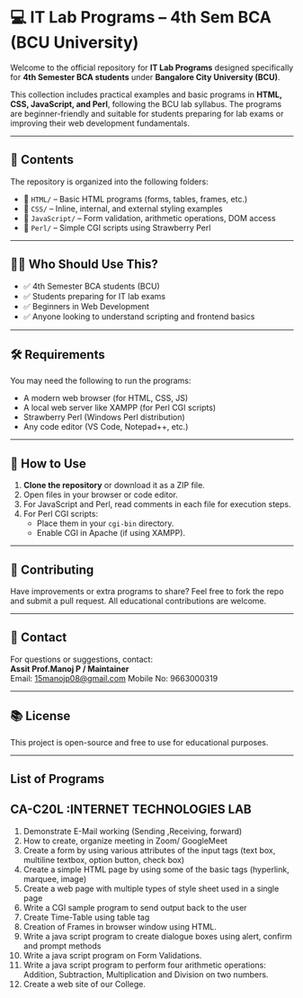 # 💻 IT Lab Programs – 4th Sem BCA (BCU University)

Welcome to the official repository for **IT Lab Programs** designed specifically for **4th Semester BCA students** under **Bangalore City University (BCU)**.

This collection includes practical examples and basic programs in **HTML, CSS, JavaScript, and Perl**, following the BCU lab syllabus. The programs are beginner-friendly and suitable for students preparing for lab exams or improving their web development fundamentals.

---

## 📁 Contents

The repository is organized into the following folders:

- 🔸 `HTML/` – Basic HTML programs (forms, tables, frames, etc.)
- 🔸 `CSS/` – Inline, internal, and external styling examples
- 🔸 `JavaScript/` – Form validation, arithmetic operations, DOM access
- 🔸 `Perl/` – Simple CGI scripts using Strawberry Perl

---

## 🧑‍🎓 Who Should Use This?

- ✅ 4th Semester BCA students (BCU)
- ✅ Students preparing for IT lab exams
- ✅ Beginners in Web Development
- ✅ Anyone looking to understand scripting and frontend basics

---

## 🛠 Requirements

You may need the following to run the programs:

- A modern web browser (for HTML, CSS, JS)
- A local web server like XAMPP (for Perl CGI scripts)
- Strawberry Perl (Windows Perl distribution)
- Any code editor (VS Code, Notepad++, etc.)

---

## 🚀 How to Use

1. **Clone the repository** or download it as a ZIP file.
2. Open files in your browser or code editor.
3. For JavaScript and Perl, read comments in each file for execution steps.
4. For Perl CGI scripts:
   - Place them in your `cgi-bin` directory.
   - Enable CGI in Apache (if using XAMPP).

---


## 📝 Contributing

Have improvements or extra programs to share? Feel free to fork the repo and submit a pull request. All educational contributions are welcome.

---

## 📧 Contact

For questions or suggestions, contact:  
**Assit Prof.Manoj P / Maintainer**  
Email: 15manojp08@gmail.com
Mobile No: 9663000319

---

## 📚 License

This project is open-source and free to use for educational purposes.

---

## List of Programs
## CA-C20L :INTERNET TECHNOLOGIES LAB
1. Demonstrate E-Mail working (Sending ,Receiving, forward)
2. How to create, organize meeting in Zoom/ GoogleMeet
3. Create a form by using various attributes of the input tags (text box, multiline textbox,
option button, check box)
4. Create a simple HTML page by using some of the basic tags (hyperlink, marquee,
image)
5. Create a web page with multiple types of style sheet used in a single page
6. Write a CGI sample program to send output back to the user
7. Create Time-Table using table tag
8. Creation of Frames in browser window using HTML.
9. Write a java script program to create dialogue boxes using alert, confirm and prompt
methods
10. Write a java script program on Form Validations.
11. Write a java script program to perform four arithmetic operations: Addition, Subtraction,
Multiplication and Division on two numbers.
12. Create a web site of our College.
